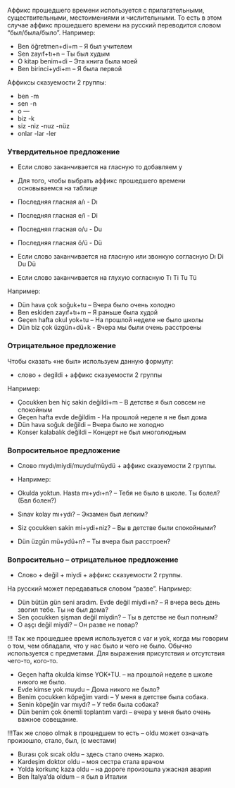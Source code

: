 Аффикс прошедшего времени используется с прилагательными, существительными, местоимениями и числительными.
То есть в этом случае аффикс прошедшего времени на русский переводится словом “был/была/было”.
Например:
-	Ben öğretmen+di+m – Я был учителем
-	Sen zayıf+tı+n – Ты был худым
-	O kitap benim+di – Эта книга была моей
-	 Ben birinci+ydi+m – Я была первой

Аффиксы сказуемости 2 группы:

- ben -m
- sen -n
- o —
- biz -k	
- siz -niz -nuz -nüz	
- onlar -lar -ler


### Утвердительное предложение

- Если слово заканчивается на гласную то добавляем y
- Для того, чтобы выбрать аффикс прошедшего времени основываемся на таблице

- Последняя гласная a/ı - Dı
- Последняя гласная e/i	- Di
- Последняя гласная o/u	- Du
- Последняя гласная ö/ü - Dü


- Если слово заканчивается на гласную или звонкую согласную	Dı	Di	Du	Dü
- Если слово заканчивается на глухую согласную	Tı	Ti	Tu	Tü

Например:
-	 Dün hava çok soğuk+tu – Вчера было очень холодно
-	Ben eskiden zayıf+tı+m – Я раньше была худой
-	 Geçen hafta okul yok+tu – На прошлой неделе не было школы
-	Dün biz çok üzgün+dü+k -  Вчера мы были очень расстроены

### Отрицательное предложение
Чтобы сказать «не был» используем данную формулу:
- слово + degildi + аффикс сказуемости 2 группы

Например:
-	Çocukken ben hiç sakin değildi+m – В детстве я был совсем не спокойным
-	Geçen hafta evde değildim -  На прошлой неделе я не был дома
-	Dün hava soğuk değildi – Вчера было не холодно
-	Konser kalabalık değildi – Концерт не был многолюдным

### Вопросительное предложение
- Слово mıydı/miydi/muydu/müydü + аффикс сказуемости 2 группы.

- Например:

-	Okulda yoktun. Hasta mı+ydı+n? – Тебя не было в школе. Ты болел? (Бвл болен?)
-	Sınav kolay mı+ydı? – Экзамен был легким?
-	Siz çocukken sakin mi+ydi+niz? – Вы в детстве были спокойными?
-	Dün üzgün mü+ydü+n? – Ты вчера был расстроен?

### Вопросительно – отрицательное предложение
- Слово + değil + miydi + аффикс сказуемости 2 группы.

На русский может передаваться словом “разве”.
Например:

-	Dün bütün gün seni aradım. Evde değil miydi+n? – Я вчера весь день звогил тебе. Ты не был дома?
-	Sen çocukken şişman değil miydin? – Ты в детстве не был полным?
-	O aşçı değil miydi? – Он разве не повар?


!!! Так же прошедшее время используется с var и yok, когда мы говорим о том, чем обладали, что у нас было и чего не было. Обычно используется с предметами. Для выражения присутствия и отсутствия чего-то, кого-то.

-	Geçen hafta okulda kimse YOK+TU. – на прошлой неделе в школе никого не было.
-	Evde kimse yok muydu – Дома никого не было?
-	Benim çocukken köpeğim vardı – У меня в детстве была собака.
-	Senin köpeğin var mıydı? – У тебя была собака?
-	Dün benim çok önemli toplantım vardı – вчера у меня было очень важное совещание.

!!!Так же слово olmak в прошедшем то есть – oldu может означать произошло, стало, был, (с местами)

- Burası çok sıcak oldu – здесь стало очень жарко.
- Kardeşim doktor oldu – моя сестра стала врачом
- Yolda korkunç kaza oldu – на дороге произошла ужасная авария
- Ben İtalya’da oldum – я был в Италии 
